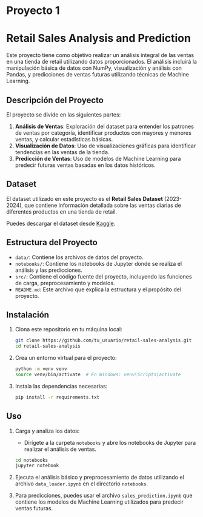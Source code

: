 # Proyecto 1
# Retail Sales Analysis and Prediction

Este proyecto tiene como objetivo realizar un análisis integral de las ventas en una tienda de retail utilizando datos proporcionados. El análisis incluirá la manipulación básica de datos con NumPy, visualización y análisis con Pandas, y predicciones de ventas futuras utilizando técnicas de Machine Learning.

## Descripción del Proyecto

El proyecto se divide en las siguientes partes:

1. **Análisis de Ventas**: Exploración del dataset para entender los patrones de ventas por categoría, identificar productos con mayores y menores ventas, y calcular estadísticas básicas.
2. **Visualización de Datos**: Uso de visualizaciones gráficas para identificar tendencias en las ventas de la tienda.
3. **Predicción de Ventas**: Uso de modelos de Machine Learning para predecir futuras ventas basadas en los datos históricos.

## Dataset

El dataset utilizado en este proyecto es el **Retail Sales Dataset** (2023-2024), que contiene información detallada sobre las ventas diarias de diferentes productos en una tienda de retail.

Puedes descargar el dataset desde [Kaggle](https://www.kaggle.com/datasets/mohammadtalib786/retail-sales-dataset).

## Estructura del Proyecto

- `data/`: Contiene los archivos de datos del proyecto.
- `notebooks/`: Contiene los notebooks de Jupyter donde se realiza el análisis y las predicciones.
- `src/`: Contiene el código fuente del proyecto, incluyendo las funciones de carga, preprocesamiento y modelos.
- `README.md`: Este archivo que explica la estructura y el propósito del proyecto.

## Instalación

1. Clona este repositorio en tu máquina local:

    ```bash
    git clone https://github.com/tu_usuario/retail-sales-analysis.git
    cd retail-sales-analysis
    ```

2. Crea un entorno virtual para el proyecto:

    ```bash
    python -m venv venv
    source venv/bin/activate  # En Windows: venv\Scripts\activate
    ```

3. Instala las dependencias necesarias:

    ```bash
    pip install -r requirements.txt
    ```

## Uso

1. Carga y analiza los datos:
    - Dirígete a la carpeta `notebooks` y abre los notebooks de Jupyter para realizar el análisis de ventas.
    
    ```bash
    cd notebooks
    jupyter notebook
    ```

2. Ejecuta el análisis básico y preprocesamiento de datos utilizando el archivo `data_loader.ipynb` en el directorio `notebooks`.

3. Para predicciones, puedes usar el archivo `sales_prediction.ipynb` que contiene los modelos de Machine Learning utilizados para predecir ventas futuras.

